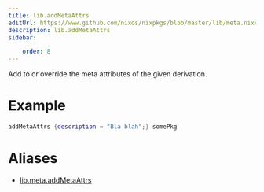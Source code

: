 ```yaml
---
title: lib.addMetaAttrs
editUrl: https://www.github.com/nixos/nixpkgs/blob/master/lib/meta.nix#L21C18
description: lib.addMetaAttrs
sidebar:

    order: 8
---
```


Add to or override the meta attributes of the given
derivation.

# Example

```nix
addMetaAttrs {description = "Bla blah";} somePkg
```


# Aliases

- [lib.meta.addMetaAttrs](/reference/libmeta.addMetaAttrs)


